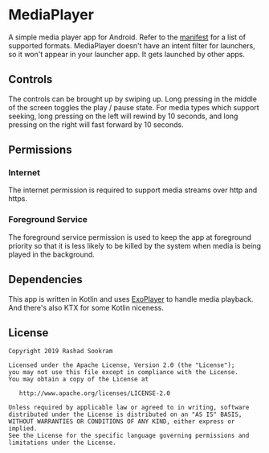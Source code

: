 # MediaPlayer

A simple media player app for Android. Refer to the
[manifest](https://github.com/rsookram/MediaPlayer/blob/master/app/src/main/AndroidManifest.xml#L22-L51)
for a list of supported formats. MediaPlayer doesn't have an intent filter for
launchers, so it won't appear in your launcher app. It gets launched by other
apps.


## Controls

The controls can be brought up by swiping up. Long pressing in the middle of
the screen toggles the play / pause state. For media types which support
seeking, long pressing on the left will rewind by 10 seconds, and long pressing
on the right will fast forward by 10 seconds.


## Permissions

### Internet

The internet permission is required to support media streams over http and
https.

### Foreground Service

The foreground service permission is used to keep the app at foreground priority
so that it is less likely to be killed by the system when media is being played
in the background.


## Dependencies

This app is written in Kotlin and uses
[ExoPlayer](https://github.com/google/ExoPlayer) to handle media playback.
And there's also KTX for some Kotlin niceness.


License
-------

    Copyright 2019 Rashad Sookram

    Licensed under the Apache License, Version 2.0 (the "License");
    you may not use this file except in compliance with the License.
    You may obtain a copy of the License at

       http://www.apache.org/licenses/LICENSE-2.0

    Unless required by applicable law or agreed to in writing, software
    distributed under the License is distributed on an "AS IS" BASIS,
    WITHOUT WARRANTIES OR CONDITIONS OF ANY KIND, either express or implied.
    See the License for the specific language governing permissions and
    limitations under the License.

